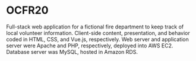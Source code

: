 # OCFR20

Full-stack web application for a fictional fire department to keep track of local volunteer information. Client-side content, presentation, and behavior coded in HTML, CSS, and Vue.js, respectively. Web server and application server were Apache and PHP, respectively, deployed into AWS EC2. Database server was MySQL, hosted in Amazon RDS.

